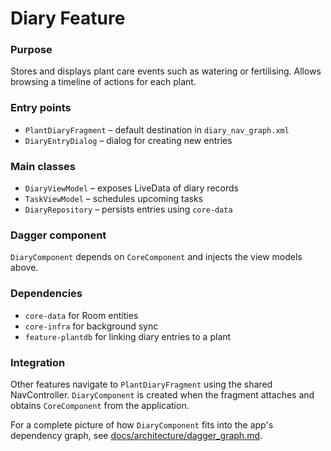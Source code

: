 # Diary Feature

### Purpose

Stores and displays plant care events such as watering or fertilising. Allows browsing a timeline of
actions for each plant.

### Entry points

- `PlantDiaryFragment` – default destination in `diary_nav_graph.xml`
- `DiaryEntryDialog` – dialog for creating new entries

### Main classes

- `DiaryViewModel` – exposes LiveData of diary records
- `TaskViewModel` – schedules upcoming tasks
- `DiaryRepository` – persists entries using `core-data`

### Dagger component

`DiaryComponent` depends on `CoreComponent` and injects the view models above.

### Dependencies

- `core-data` for Room entities
- `core-infra` for background sync
- `feature-plantdb` for linking diary entries to a plant

### Integration

Other features navigate to `PlantDiaryFragment` using the shared NavController. `DiaryComponent` is
created when the fragment attaches and obtains `CoreComponent` from the application.

For a complete picture of how `DiaryComponent` fits into the app's dependency graph, see
[docs/architecture/dagger_graph.md](../docs/architecture/dagger_graph.md).
